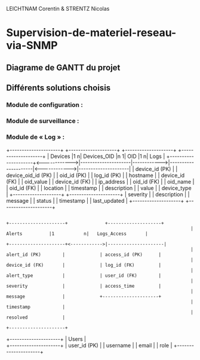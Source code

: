 LEICHTNAM Corentin & STRENTZ Nicolas

# Supervision-de-materiel-reseau-via-SNMP

## Diagrame de GANTT du projet



## Différents solutions choisis 

### Module de configuration :

### Module de surveillance :

### Module de « Log » :	





+---------------------+              +--------------------+               +--------------------+              +--------------------+
|      Devices         |1           n|   Devices_OID       |n           1|      OID            |1            n|      Logs           |
+---------------------+<------------>|---------------------|------------>|---------------------|<------------>|---------------------|
| device_id (PK)       |              | device_oid_id (PK)  |             | oid_id (PK)         |             | log_id (PK)         |
| hostname             |              | device_id (FK)      |             | oid_value           |             | device_id (FK)      |
| ip_address           |              | oid_id (FK)         |             | oid_name            |             | oid_id (FK)         |
| location             |              | timestamp           |             | description         |             | value               |
| device_type          |              +--------------------+             +---------------------+              | severity            |
| description          |                                                                                      | message             |
| status               |                                                                                      | timestamp           |
| last_updated         |                                                                                      +--------------------+
+---------------------+


                                                                         +---------------------+              +--------------------+ 
                                                                         |      Alerts          |1           n|   Logs_Access       |
                                                                         +---------------------+<------------>|---------------------|  
                                                                         | alert_id (PK)        |             | access_id (PK)      |
                                                                         | device_id (FK)       |             | log_id (FK)         |
                                                                         | alert_type           |             | user_id (FK)        |
                                                                         | severity             |             | access_time         |
                                                                         | message              |             +---------------------+
                                                                         | timestamp            |
                                                                         | resolved             |
                                                                         +---------------------+

 

+---------------------+
|      Users           |        
+---------------------+
| user_id (PK)         |
| username             |
| email                |
| role                 |
+---------------------+
